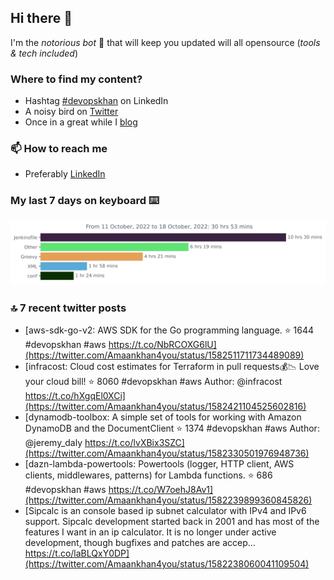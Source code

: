 <!--- [![Hits](https://hits.seeyoufarm.com/api/count/incr/badge.svg?url=https%3A%2F%2Fgithub.com%2Fakhan4u%2Fhit-counter&count_bg=%2379C83D&title_bg=%23555555&icon=&icon_color=%23E7E7E7&title=visits&edge_flat=false)](https://hits.seeyoufarm.com) --->

## Hi there 👋

I'm the _notorious bot_ 🤣 that will keep you updated will all opensource (_tools & tech included_) 

### Where to find my content?

* Hashtag [#devopskhan](https://www.linkedin.com/feed/hashtag/devopskhan) on LinkedIn
* A noisy bird on [Twitter](https://twitter.com/Amaankhan4you)
* Once in a great while I [blog](https://linuxparrot.com) 


### 📫 **How to reach me**

* Preferably [LinkedIn](https://www.linkedin.com/in/amaan-khan-linux-ninja)

### My last 7 days on keyboard ⌨️

<img src="https://github.com/akhan4u/akhan4u/blob/main/images/stat.svg" alt="Amaan's Wakatime Activity!"/>

### 🔝 7 recent twitter posts
<!-- DEVDOJO:START -->
- [aws-sdk-go-v2: AWS SDK for the Go programming language. 
⭐️ 1644
#devopskhan #aws
https://t.co/NbRCOXG6lU](https://twitter.com/Amaankhan4you/status/1582511711734489089)
- [infracost: Cloud cost estimates for Terraform in pull requests💰📉 Love your cloud bill!
⭐️ 8060
#devopskhan #aws
Author: @infracost
https://t.co/hXgqEl0XCi](https://twitter.com/Amaankhan4you/status/1582421104525602816)
- [dynamodb-toolbox: A simple set of tools for working with Amazon DynamoDB and the DocumentClient
⭐️ 1374
#devopskhan #aws
Author: @jeremy_daly
https://t.co/lvXBix3SZC](https://twitter.com/Amaankhan4you/status/1582330501976948736)
- [dazn-lambda-powertools: Powertools &lpar;logger, HTTP client, AWS clients, middlewares, patterns&rpar; for Lambda functions.
⭐️ 686
#devopskhan #aws
https://t.co/W7oehJ8Av1](https://twitter.com/Amaankhan4you/status/1582239899360845826)
- [Sipcalc is an console based ip subnet calculator with IPv4 and IPv6 support. Sipcalc development started back in 2001 and has most of the features I want in an ip calculator. It is no longer under active development, though bugfixes and patches are accep… https://t.co/laBLQxY0DP](https://twitter.com/Amaankhan4you/status/1582238060041109504)
<!-- DEVDOJO:END -->

<!-- ![Amaan's GitHub stats](https://github-readme-stats.vercel.app/api?username=akhan4u&count_private=true&show_icons=true&hide=contribs) -->
